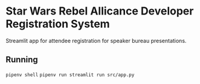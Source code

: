 # Star Wars Rebel Allicance Developer Registration System
Streamlit app for attendee registration for speaker bureau presentations.

## Running
`pipenv shell`
`pipenv run streamlit run src/app.py`